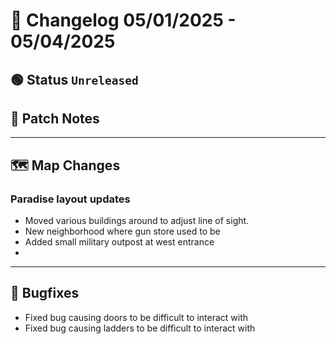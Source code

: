 # 📑 Changelog 05/01/2025 - 05/04/2025

## 🟢 Status `Unreleased`

## 💬 Patch Notes

________

## 🗺️ Map Changes

### Paradise layout updates
- Moved various buildings around to adjust line of sight.
- New neighborhood where gun store used to be
- Added small military outpost at west entrance
- 
________

## 🐛 Bugfixes
- Fixed bug causing doors to be difficult to interact with
- Fixed bug causing ladders to be difficult to interact with
